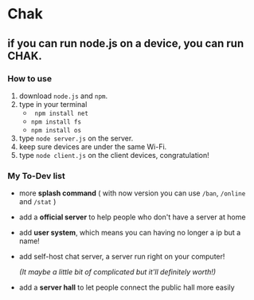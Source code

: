 # Chak
## if you can run node.js on a device, you can run CHAK.

### How to use
1. download `node.js` and `npm`.
2. type in your terminal
    - ` npm install net`
    - `npm install fs`
    - `npm install os`
3. type `node server.js` on the server.
4. keep sure devices are under the same Wi-Fi.
5. type `node client.js` on the client devices, congratulation!


### My To-Dev list
- more **splash command** ( with now version you can use `/ban`, `/online` and `/stat` )
- add a **official server** to help people who don't have a server at home
- add **user system**, which means you can having no longer a ip but a name!
- add self-host chat server, a server run right on your computer!

  *(It maybe a little bit of complicated but it'll definitely worth!)*
- add a **server hall** to let people connect the public hall more easily
